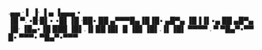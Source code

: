 .▄▄ ·  ▌ ▐·       ▐ ▄  ▐▄▄▄      ▪  
▐█ ▀. ▪█·█▌▪     •█▌▐█  ·██▪     ██ 
▄▀▀▀█▄▐█▐█• ▄█▀▄ ▐█▐▐▌▪▄ ██ ▄█▀▄ ▐█·
▐█▄▪▐█ ███ ▐█▌.▐▌██▐█▌▐▌▐█▌▐█▌.▐▌▐█▌
 ▀▀▀▀ . ▀   ▀█▄▀▪▀▀ █▪ ▀▀▀• ▀█▄▀▪▀▀▀
